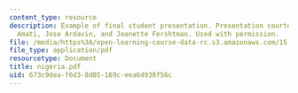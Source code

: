 ```yaml
---
content_type: resource
description: Example of final student presentation. Presentation courtesy of Michael
  Amati, Jose Ardavin, and Jeanette Fershtman. Used with permission.
file: /media/https%3A/open-learning-course-data-rc.s3.amazonaws.com/15-875-applications-of-system-dynamics-spring-2004/673c9deaf6d38d05169ceea6d938f56c_nigeria.pdf
file_type: application/pdf
resourcetype: Document
title: nigeria.pdf
uid: 673c9dea-f6d3-8d05-169c-eea6d938f56c
---
```

